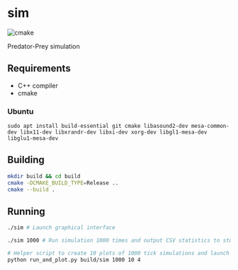 # sim

![cmake](https://github.com/piotrek-szczygiel/sim/actions/workflows/cmake.yml/badge.svg)


Predator-Prey simulation

## Requirements

- C++ compiler
- cmake

### Ubuntu

`sudo apt install build-essential git cmake libasound2-dev mesa-common-dev libx11-dev libxrandr-dev libxi-dev xorg-dev libgl1-mesa-dev libglu1-mesa-dev`

## Building
```bash
mkdir build && cd build
cmake -DCMAKE_BUILD_TYPE=Release ..
cmake --build .
```

## Running
```bash
./sim # Launch graphical interface

./sim 1000 # Run simulation 1000 times and output CSV statistics to stdout

# Helper script to create 10 plots of 1000 tick simulations and launch them as 4 parallel processes
python run_and_plot.py build/sim 1000 10 4
```
